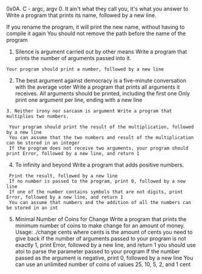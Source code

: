 

0x0A. C - argc, argv 0. It ain't what they call you, it's what you answer to Write a program that prints its name, followed by a new line.

If you rename the program, it will print the new name, without having to compile it again
You should not remove the path before the name of the program

   1. Silence is argument carried out by other means Write a program that prints the number of arguments passed into it.

    Your program should print a number, followed by a new line

   2.  The best argument against democracy is a five-minute conversation with the average voter Write a program that prints all arguments it receives. All arguments should be printed, including the first one Only print one argument per line, ending with a new line

    3. Neither irony nor sarcasm is argument Write a program that multiplies two numbers.

     Your program should print the result of the multiplication, followed by a new line
     You can assume that the two numbers and result of the multiplication can be stored in an integer
     If the program does not receive two arguments, your program should print Error, followed by a new line, and return 1

  4.  To infinity and beyond Write a program that adds positive numbers.

     Print the result, followed by a new line
     If no number is passed to the program, print 0, followed by a new line
     If one of the number contains symbols that are not digits, print Error, followed by a new line, and return 1
     You can assume that numbers and the addition of all the numbers can be stored in an int

5.    Minimal Number of Coins for Change Write a program that prints the minimum number of coins to make change for an amount of money. Usage: ./change cents where cents is the amount of cents you need to give back if the number of arguments passed to your program is not exactly 1, print Error, followed by a new line, and return 1 you should use atoi to parse the parameter passed to your program If the number passed as the argument is negative, print 0, followed by a new line You can use an unlimited number of coins of values 25, 10, 5, 2, and 1 cent


